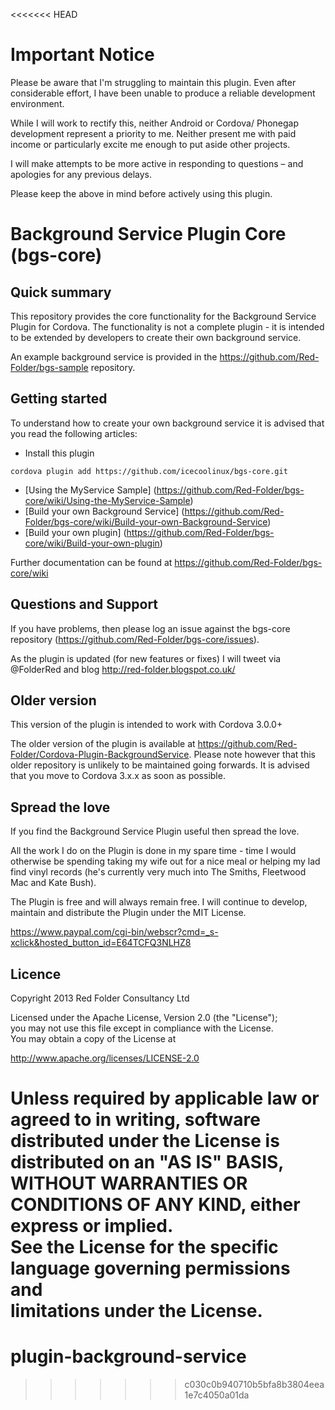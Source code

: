 <<<<<<< HEAD
# Important Notice
Please be aware that I'm struggling to maintain this plugin.  Even after considerable effort, I have been unable to produce a reliable development environment.

While I will work to rectify this, neither Android or Cordova/ Phonegap development represent a priority to me.  Neither present me with paid income or particularly excite me enough to put aside other projects.

I will make attempts to be more active in responding to questions – and apologies for any previous delays.

Please keep the above in mind before actively using this plugin.

# Background Service Plugin Core (bgs-core)

## Quick summary
This repository provides the core functionality for the Background Service Plugin for Cordova.  The functionality is not a complete plugin - it is intended to be extended by developers to create their own background service.

An example background service is provided in the https://github.com/Red-Folder/bgs-sample repository.

## Getting started

To understand how to create your own background service it is advised that you read the following articles:

* Install this plugin
```
cordova plugin add https://github.com/icecoolinux/bgs-core.git
```
* [Using the MyService Sample] (https://github.com/Red-Folder/bgs-core/wiki/Using-the-MyService-Sample)
* [Build your own Background Service] (https://github.com/Red-Folder/bgs-core/wiki/Build-your-own-Background-Service)
* [Build your own plugin] (https://github.com/Red-Folder/bgs-core/wiki/Build-your-own-plugin)

Further documentation can be found at https://github.com/Red-Folder/bgs-core/wiki

## Questions and Support
If you have problems, then please log an issue against the bgs-core repository (https://github.com/Red-Folder/bgs-core/issues).

As the plugin is updated (for new features or fixes) I will tweet via @FolderRed and blog http://red-folder.blogspot.co.uk/

## Older version
This version of the plugin is intended to work with Cordova 3.0.0+

The older version of the plugin is available at https://github.com/Red-Folder/Cordova-Plugin-BackgroundService.  Please note however that this older repository is unlikely to be maintained going forwards.  It is advised that you move to Cordova 3.x.x as soon as possible.

## Spread the love

If you find the Background Service Plugin useful then spread the love.

All the work I do on the Plugin is done in my spare time - time I would otherwise be spending taking my wife out for a nice meal or helping my lad find vinyl records (he's currently very much into The Smiths, Fleetwood Mac and Kate Bush).

The Plugin is free and will always remain free. I will continue to develop, maintain and distribute the Plugin under the MIT License.

https://www.paypal.com/cgi-bin/webscr?cmd=_s-xclick&hosted_button_id=E64TCFQ3NLHZ8

## Licence
Copyright 2013 Red Folder Consultancy Ltd
    
Licensed under the Apache License, Version 2.0 (the "License");   
you may not use this file except in compliance with the License.   
You may obtain a copy of the License at       
  
http://www.apache.org/licenses/LICENSE-2.0   
 
Unless required by applicable law or agreed to in writing, software   
distributed under the License is distributed on an "AS IS" BASIS,   
WITHOUT WARRANTIES OR CONDITIONS OF ANY KIND, either express or implied.   
See the License for the specific language governing permissions and   
limitations under the License.
=======
# plugin-background-service
>>>>>>> c030c0b940710b5bfa8b3804eea1e7c4050a01da

